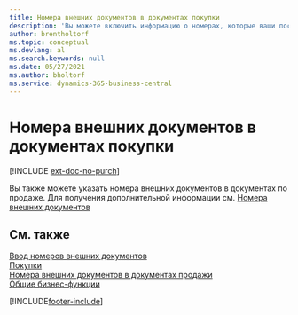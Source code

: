 ```yaml
---
title: Номера внешних документов в документах покупки
description: 'Вы можете включить информацию о номерах, которые ваши поставщики присваивают документам, которые они отправляют вам, используя поле «Номер внешнего документа» или поле «Ваша ссылка». Узнайте о разнице между двумя полями здесь.'
author: brentholtorf
ms.topic: conceptual
ms.devlang: al
ms.search.keywords: null
ms.date: 05/27/2021
ms.author: bholtorf
ms.service: dynamics-365-business-central
---
```

# <a name="external-document-numbers-on-purchase-documents"></a>Номера внешних документов в документах покупки

[!INCLUDE [ext-doc-no-purch](includes/ext-doc-no-purch.md)]

Вы также можете указать номера внешних документов в документах по продаже. Для получения дополнительной информации см. [Номера внешних документов](sales-how-invoice-sales.md#external-document-numbers)

## <a name="see-also"></a>См. также

[Ввод номеров внешних документов](across-enter-external-document-numbers.md)  
[Покупки](purchasing-manage-purchasing.md)  
[Номера внешних документов в документах продажи](sales-how-invoice-sales.md#external-document-numbers)  
[Общие бизнес-функции](ui-across-business-areas.md)  

[!INCLUDE[footer-include](includes/footer-banner.md)]
